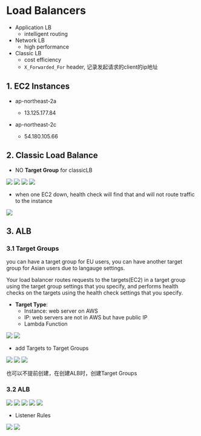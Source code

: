 # Load Balancers

- Application LB
  - intelligent routing
- Network LB
  - high performance
- Classic LB
  - cost efficiency
  - `X_Forwarded_For` header, 记录发起请求的client的ip地址




## 1. EC2 Instances
- ap-northeast-2a
  - 13.125.177.84

- ap-northeast-2c
  - 54.180.105.66

## 2. Classic Load Balance
- NO **Target Group** for classicLB

![](https://i.loli.net/2019/07/10/5d257e7e7edfb39674.png)
![](https://i.loli.net/2019/07/10/5d257e8128ebc54915.png)
![](https://i.loli.net/2019/07/10/5d257e846b5f790285.png)
![](https://i.loli.net/2019/07/10/5d257e86cb5f645553.png)

- when one EC2 down, health check will find that and will not route traffic to the instance

![](https://i.loli.net/2019/07/10/5d257fc8186c435664.png)

## 3. ALB
### 3.1 Target Groups

you can have a target group for EU users, you can have another target group for Asian users due to langauge settings.

Your load balancer routes requests to the targets(EC2) in a target group using the target group settings that you specify, and performs health checks on the targets using the health check settings that you specify.

- **Target Type**: 
  - Instance: web server on AWS
  - IP: web servers are not in AWS but have public IP
  - Lambda Function
    
![](https://i.loli.net/2019/07/10/5d2581eed959d89622.png)
![](https://i.loli.net/2019/07/10/5d2581f0b763a70142.png)

- add Targets to Target Groups

![](https://i.loli.net/2019/07/10/5d2582c0ab88515244.png)
![](https://i.loli.net/2019/07/10/5d2582c2bea5468380.png)
![](https://i.loli.net/2019/07/10/5d258479d293543147.png)

也可以不提前创建，在创建ALB时，创建Target Groups

### 3.2 ALB

![](https://i.loli.net/2019/07/10/5d2584968487275806.png)
![](https://i.loli.net/2019/07/10/5d258498abe8a41340.png)
![](https://i.loli.net/2019/07/10/5d25849de1de535062.png)
![](https://i.loli.net/2019/07/10/5d2584a0601cc53171.png)
![](https://i.loli.net/2019/07/10/5d2584a3db42071614.png)

- Listener Rules

![](https://i.loli.net/2019/07/10/5d25857977fb766418.png)
![](https://i.loli.net/2019/07/10/5d25857d3ba2d95191.png)






















